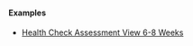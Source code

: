 #### Examples

- [Health Check Assessment View 6-8 Weeks](ncdhc-questionnaireresponse-hca6-8wk-example.html)
